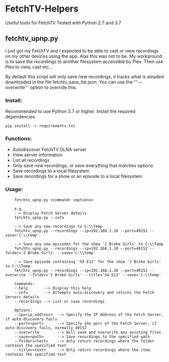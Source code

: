 # FetchTV-Helpers
Useful tools for FetchTV
Tested with Python 2.7 and 3.7

## fetchtv_upnp.py
I just got my FetchTV and I expected to be able to cast or view recordings on my other devices using the app.
Alas this was not to be.
My workaround is to save the recordings to another filesystem accessible by Plex. Then use Plex to view, cast etc...

By default this script will only save new recordings, it tracks what is aleaded downloaded in the file fetchtv_save_list.json.
You can use the '''--overwrite''' option to override this.

### Install:
Recommended to use Python 3.7 or higher.
Install the required dependencies.

```pip install -r requirements.txt```

### Functions:
- Autodiscover FetchTV DLNA server
- View server information
- List all recordings
- Only save new recordings, or save everything that matches options
- Save recordings to a local filesystem
- Save recordings for a show or an episode to a local filesystem

### Usage:
        fetchtv_upnp.py <command> <options>
        
        e.g.
        --> Display Fetch Server details
        fetchtv_upnp.py --info
        
        --> Save any new recordings to C:\\Temp
        fetchtv_upnp.py --recordings --ip=192.168.1.10 --port=49152 --save='C:\\temp'

        --> Save any new episodes for the show '2 Broke Girls' to C:\\Temp
        fetchtv_upnp.py --recordings --ip=192.168.1.10 --port=49152 --folder='2 Broke Girls' --save='C:\\temp'
        
        --> Save episode containing 'S4 E12' for the show '2 Broke Girls' to C:\\Temp
        fetchtv_upnp.py --recordings --ip=192.168.1.10 --port=49152 --overwrite --folder='2 Broke Girls' --title='S4 E12' --save='C:\\temp'

        Commands:
        --help       --> Display this help
        --info       --> Attempts auto-discovery and returns the Fetch Servers details
        --recordings --> List or save recordings

        Options:
        --ip=<ip_address>  --> Specify the IP Address of the Fetch Server, if auto-discovery fails
        --port=<port>      --> Specify yhe port of the Fetch Server, if auto-discovery fails, normally 49152
        --overwrite        --> Will save and overwrite any existing files
        --save=<path>      --> Save recordings to the specified path
        --folder=<text>    --> Only return recordings where the folder contains the specified text
        --title=<text>     --> Only return recordings where the item contains the specified text

